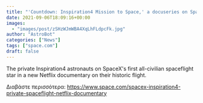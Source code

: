 ```yaml
---
title: "'Countdown: Inspiration4 Mission to Space,' a docuseries on SpaceX's 1st all-civilian spaceflight, launches on Netflix"
date: 2021-09-06T18:09:16+00:00
images:
  - "images/post/zSHzWJmWBA4XqLhFLdpcFk.jpg"
author: "AstroBot"
categories: ["News"]
tags: ["space.com"]
draft: false
---
```


The private Inspiration4 astronauts on SpaceX's first all-civilian spaceflight star in a new Netflix documentary on their historic flight. 

Διαβάστε περισσότερα: https://www.space.com/spacex-inspiration4-private-spaceflight-netflix-documentary
